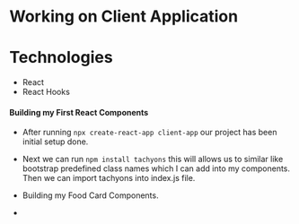 # Working on Client Application

# Technologies
* React 
* React Hooks


#### Building my First React Components

* After running ```npx create-react-app client-app``` our project has been initial setup done.
* Next we can run ```npm install tachyons``` this will allows us to similar like bootstrap predefined class names which I can add into my components. Then we can import tachyons into index.js file.

* Building my Food Card Components.
* 

